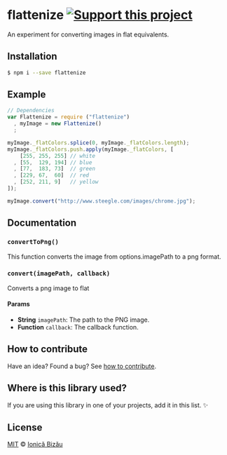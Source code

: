 # flattenize [![Support this project][donate-now]][paypal-donations]

An experiment for converting images in flat equivalents.

## Installation

```sh
$ npm i --save flattenize
```

## Example

```js
// Dependencies
var Flattenize = require ("flattenize")
  , myImage = new Flattenize()
  ;

myImage._flatColors.splice(0, myImage._flatColors.length);
myImage._flatColors.push.apply(myImage._flatColors, [
    [255, 255, 255] // white
  , [55,  129, 194] // blue
  , [77,  183, 73]  // green
  , [229, 67,  60]  // red
  , [252, 211, 9]   // yellow
]);

myImage.convert("http://www.steegle.com/images/chrome.jpg");
```

## Documentation

### `convertToPng()`
This function converts the image from options.imagePath to a png format.

### `convert(imagePath, callback)`
Converts a png image to flat

#### Params
- **String** `imagePath`: The path to the PNG image.
- **Function** `callback`: The callback function.

## How to contribute
Have an idea? Found a bug? See [how to contribute][contributing].

## Where is this library used?
If you are using this library in one of your projects, add it in this list. :sparkles:

## License

[MIT][license] © [Ionică Bizău][website]

[paypal-donations]: https://www.paypal.com/cgi-bin/webscr?cmd=_s-xclick&hosted_button_id=RVXDDLKKLQRJW
[donate-now]: http://i.imgur.com/6cMbHOC.png

[license]: http://showalicense.com/?fullname=Ionic%C4%83%20Biz%C4%83u%20%3Cbizauionica%40gmail.com%3E%20(http%3A%2F%2Fionicabizau.net)&year=2014#license-mit
[website]: http://ionicabizau.net
[contributing]: /CONTRIBUTING.md
[docs]: /DOCUMENTATION.md